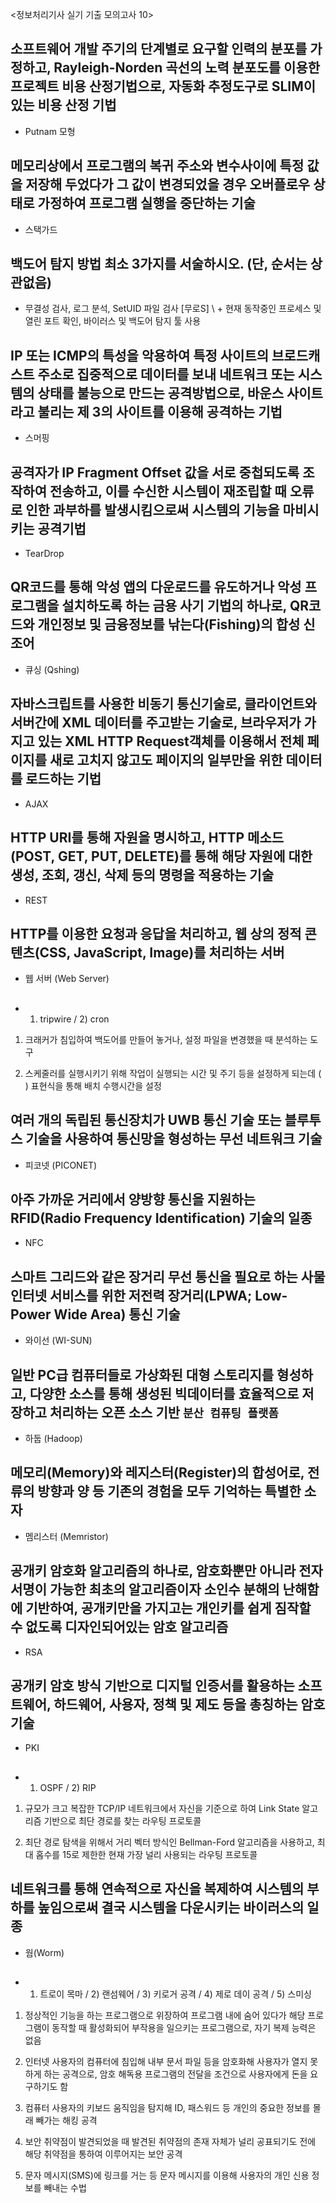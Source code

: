 <정보처리기사 실기 기출 모의고사 10>

## 소프트웨어 개발 주기의 단계별로 요구할 인력의 분포를 가정하고, Rayleigh-Norden 곡선의 노력 분포도를 이용한 프로젝트 비용 산정기법으로, 자동화 추정도구로 SLIM이 있는 비용 산정 기법

* Putnam 모형

## 메모리상에서 프로그램의 복귀 주소와 변수사이에 특정 값을 저장해 두었다가 그 값이 변경되었을 경우 오버플로우 상태로 가정하여 프로그램 실행을 중단하는 기술

* 스택가드

## 백도어 탐지 방법 최소 3가지를 서술하시오. (단, 순서는 상관없음)

* 무결성 검사, 로그 분석, SetUID 파일 검사 [무로S] \ + 현재 동작중인 프로세스 및 열린 포트 확인, 바이러스 및 백도어 탐지 툴 사용

## IP 또는 ICMP의 특성을 악용하여 특정 사이트의 브로드캐스트 주소로 집중적으로 데이터를 보내 네트워크 또는 시스템의 상태를 불능으로 만드는 공격방법으로, 바운스 사이트라고 불리는 제 3의 사이트를 이용해 공격하는 기법

* 스머핑

## 공격자가 IP Fragment Offset 값을 서로 중첩되도록 조작하여 전송하고, 이를 수신한 시스템이 재조립할 때 오류로 인한 과부하를 발생시킴으로써 시스템의 기능을 마비시키는 공격기법

* TearDrop

## QR코드를 통해 악성 앱의 다운로드를 유도하거나 악성 프로그램을 설치하도록 하는 금용 사기 기법의 하나로, QR코드와 개인정보 및 금융정보를 낚는다(Fishing)의 합성 신조어

* 큐싱 (Qshing)

## 자바스크립트를 사용한 비동기 통신기술로, 클라이언트와 서버간에 XML 데이터를 주고받는 기술로, 브라우저가 가지고 있는 XML HTTP Request객체를 이용해서 전체 페이지를 새로 고치지 않고도 페이지의 일부만을 위한 데이터를 로드하는 기법

* AJAX

## HTTP URI를 통해 자원을 명시하고, HTTP 메소드(POST, GET, PUT, DELETE)를 통해 해당 자원에 대한 생성, 조회, 갱신, 삭제 등의 명령을 적용하는 기술 

* REST

## HTTP를 이용한 요청과 응답을 처리하고, 웹 상의 정적 콘텐츠(CSS, JavaScript, Image)를 처리하는 서버 

* 웹 서버 (Web Server)

## 

* 1) tripwire / 2) cron

1) 크래커가 침입하여 백도어를 만들어 놓거나, 설정 파일을 변경했을 때 분석하는 도구

2) 스케줄러를 실행시키기 위해 작업이 실행되는 시간 및 주기 등을 설정하게 되는데 (          ) 표현식을 통해 배치 수행시간을 설정

## 여러 개의 독립된 통신장치가 UWB 통신 기술 또는 블루투스 기술을 사용하여 통신망을 형성하는 무선 네트워크 기술

* 피코넷 (PICONET)

## 아주 가까운 거리에서 양방향 통신을 지원하는 RFID(Radio Frequency Identification) 기술의 일종

* NFC

## 스마트 그리드와 같은 장거리 무선 통신을 필요로 하는 사물 인터넷 서비스를 위한 저전력 장거리(LPWA; Low-Power Wide Area) 통신 기술 

* 와이선 (WI-SUN)

## 일반 PC급 컴퓨터들로 가상화된 대형 스토리지를 형성하고, 다양한 소스를 통해 생성된 빅데이터를 효율적으로 저장하고 처리하는 오픈 소스 기반 `분산 컴퓨팅 플랫폼` 

* 하둡 (Hadoop)

## 메모리(Memory)와 레지스터(Register)의 합성어로, 전류의 방향과 양 등 기존의 경험을 모두 기억하는 특별한 소자 

* 멤리스터 (Memristor)

## 공개키 암호화 알고리즘의 하나로, 암호화뿐만 아니라 전자서명이 가능한 최초의 알고리즘이자 소인수 분해의 난해함에 기반하여, 공개키만을 가지고는 개인키를 쉽게 짐작할 수 없도록 디자인되어있는 암호 알고리즘 

* RSA

## 공개키 암호 방식 기반으로 디지털 인증서를 활용하는 소프트웨어, 하드웨어, 사용자, 정책 및 제도 등을 총칭하는 암호기술

* PKI

## 

* 1) OSPF / 2) RIP

1) 규모가 크고 복잡한 TCP/IP 네트워크에서 자신을 기준으로 하여 Link State 알고리즘 기반으로 최단 경로를 찾는 라우팅 프로토콜



2) 최단 경로 탐색을 위해서 거리 벡터 방식인 Bellman-Ford 알고리즘을 사용하고, 최대 홉수를 15로 제한한 현재 가장 널리 사용되는 라우팅 프로토콜

## 네트워크를 통해 연속적으로 자신을 복제하여 시스템의 부하를 높임으로써 결국 시스템을 다운시키는 바이러스의 일종

* 웜(Worm)

## 

* 1) 트로이 목마 / 2) 랜섬웨어 / 3) 키로거 공격 / 4) 제로 데이 공격 / 5) 스미싱

1) 정상적인 기능을 하는 프로그램으로 위장하여 프로그램 내에 숨어 있다가 해당 프로그램이 동작할 때 활성화되어 부작용을 일으키는 프로그램으로, 자기 복제 능력은 없음

2) 인터넷 사용자의 컴퓨터에 침입해 내부 문서 파일 등을 암호화해 사용자가 열지 못하게 하는 공격으로, 암호 해독용 프로그램의 전달을 조건으로 사용자에게 돈을 요구하기도 함

3) 컴퓨터 사용자의 키보드 움직임을 탐지해 ID, 패스워드 등 개인의 중요한 정보를 몰래 빼가는 해킹 공격

4) 보안 취약점이 발견되었을 때 발견된 취약점의 존재 자체가 널리 공표되기도 전에 해당 취약점을 통하여 이루어지는 보안 공격

5) 문자 메시지(SMS)에 링크를 거는 등 문자 메시지를 이용해 사용자의 개인 신용 정보를 빼내는 수법